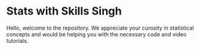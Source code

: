 # Stats with Skills Singh

Hello, welcome to the repository. We  appreciate your curosity in statistical concepts and would be helping you with the necessary code and video tutorials.
